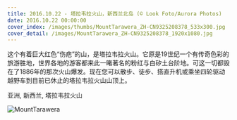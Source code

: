 ```yaml
---
title: 2016.10.22 - 塔拉韦拉火山，新西兰北岛 (© Look Foto/Aurora Photos)
date: 2016.10.22 00:00:00
cover_index: /images/thumbs/MountTarawera_ZH-CN9325208378_533x300.jpg
cover_detail: /images/MountTarawera_ZH-CN9325208378_1920x1080.jpg
---
```


这个有着巨大红色“伤疤”的山，是塔拉韦拉火山。它原是19世纪一个有传奇色彩的旅游胜地，世界各地的游客都来此一睹著名的粉红与白矽土台阶地。可这一切都毁在了1886年的那次火山爆发。现在您可以散步、徒步、搭直升机或乘坐四轮驱动越野车到目前已休止的塔拉韦拉火山山顶上。

亚洲, 新西兰, 塔拉韦拉火山

![MountTarawera](/images/MountTarawera_ZH-CN9325208378_1920x1080.jpg)
